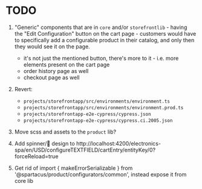 # TODO

1. "Generic" components that are in `core` and/or `storefrontlib` - having the "Edit Configuration" button on the cart page - customers would have to specifically add a configurable product in their catalog, and only then they would see it on the page.

   - it's not just the mentioned button, there's more to it - i.e. more elements present on the cart page
   - order history page as well
   - checkout page as well

2. Revert:

   - `projects/storefrontapp/src/environments/environment.ts`
   - `projects/storefrontapp/src/environments/environment.prod.ts`
   - `projects/storefrontapp-e2e-cypress/cypress.json`
   - `projects/storefrontapp-e2e-cypress/cypress.ci.2005.json`

3. Move scss and assets to the `product` lib?

4. Add spinner/👻 design to http://localhost:4200/electronics-spa/en/USD/configureTEXTFIELD/cartEntry/entityKey/0?forceReload=true

5. Get rid of import { makeErrorSerializable } from '@spartacus/product/configurators/common', instead expose it from core lib
